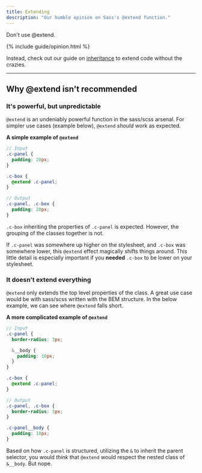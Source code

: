 ```yaml
---
title: Extending
description: "Our humble opinion on Sass's @extend function."
---
```


<p class="t-headline-4 t-lh-heading t-300">Don't use @extend.</p>

{% include guide/opinion.html %}

Instead, check out our guide on [inheritance](/seed-docs/guide/inheritance) to extend code without the crazies.


---

## Why @extend isn't recommended

### It's powerful, but unpredictable

`@extend` is an undeniably powerful function in the sass/scss arsenal. For simpler use cases (example below), `@extend` _should_ work as expected.

**A simple example of `@extend`**

```scss
// Input
.c-panel {
  padding: 20px;
}

.c-box {
  @extend .c-panel;
}

// Output
.c-panel, .c-box {
  padding: 20px;
}
```

`.c-box` inheriting the properties of `.c-panel` is expected. However, the grouping of the classes together is not.

If `.c-panel` was somewhere up higher on the stylesheet, and `.c-box` was somewhere lower, this `@extend` effect magically shifts things around. This little detail is especially important if you **needed** `.c-box` to be lower on your stylesheet.


### It doesn't extend everything

`@extend` only extends the top level properties of the class. A great use case would be with sass/scss written with the BEM structure. In the below example, we can see where `@extend` falls short.

**A more complicated example of `@extend`**

```scss
// Input
.c-panel {
  border-radius: 3px;

  &__body {
    padding: 10px;
  }
}

.c-box {
  @extend .c-panel;
}

// Output
.c-panel, .c-box {
  border-radius: 3px;
}

.c-panel__body {
  padding: 10px;
}
```

Based on how `.c-panel` is structured, utilizing the `&` to inherit the parent selector, you would _think_ that `@extend` would respect the nested class of `&__body`. But nope.
